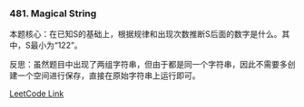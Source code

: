 ### 481. Magical String

本题核心：在已知S的基础上，根据规律和出现次数推断S后面的数字是什么。其中，S最小为“122”。

反思：虽然题目中出现了两组字符串，但由于都是同一个字符串，因此不需要多创建一个空间进行保存，直接在原始字符串上运行即可。

[LeetCode Link](https://leetcode.com/problems/magical-string/)
